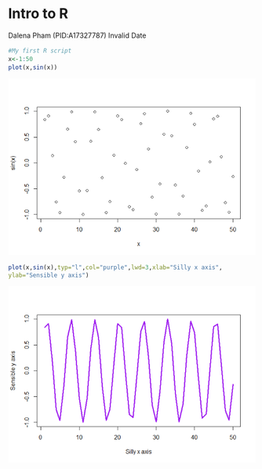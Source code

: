 # Intro to R
Dalena Pham (PID:A17327787)
Invalid Date

``` r
#My first R script
x<-1:50
plot(x,sin(x))
```

![](class04table_files/figure-commonmark/unnamed-chunk-1-1.png)

``` r
plot(x,sin(x),typ="l",col="purple",lwd=3,xlab="Silly x axis",
ylab="Sensible y axis")
```

![](class04table_files/figure-commonmark/unnamed-chunk-1-2.png)
